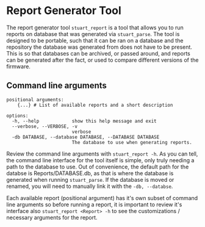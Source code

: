# Report Generator Tool

The report generator tool `stuart_report` is a tool that allows you to run
reports on database that was generated via `stuart_parse`. The tool is designed
to be portable, such that it can be ran on a database and the repository the
database was generated from does not have to be present. This is so that
databases can be archived, or passed around, and reports can be generated after
the fact, or used to compare different versions of the firmware.

## Command line arguments

```
positional arguments:
    {...} # List of available reports and a short description

options:
  -h, --help            show this help message and exit
  --verbose, --VERBOSE, -v
                        verbose
  -db DATABASE, --database DATABASE, --DATABASE DATABASE
                        The database to use when generating reports.
```

Review the command line arguments with `stuart_report -h`. As you can tell, the
command line interface for the tool itself is simple, only truly needing a path
to the database to use. Out of convenience, the default path for the databse is
Reports/DATABASE.db, as that is where the database is generated when running
`stuart_parse`. If the database is moved or renamed, you will need to manually
link it with the `-db, --databse`.

Each available report (positional argument) has it's own subset of command line
arguments so before running a report, it is important to review it's interface
also `stuart_report <Report> -h` to see the customizations / necessary
arguments for the report.
